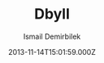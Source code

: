 ---
title: Dbyll
github: https://github.com/dbtek/dbyll
demo: https://dbtek.github.io/dbyll/
author: Ismail Demirbilek
ssg:
  - Jekyll
cms:
  - No Cms
date: 2013-11-14T15:01:59.000Z
github_branch: master
description: Stylish, minimalistic theme for jekyll.
stale: true
---
